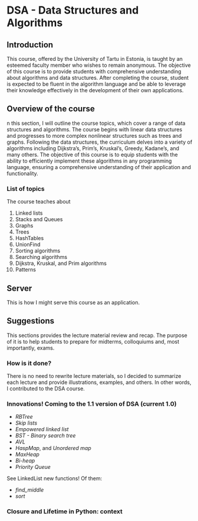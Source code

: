 # DSA - Data Structures and Algorithms

## Introduction

This course, offered by the University of Tartu in Estonia, is taught by an esteemed
faculty member who wishes to remain anonymous. The objective of this course is to
provide students with comprehensive understanding about algorithms and data structures.
After completing the course, student is expected to be fluent in the algorithm language
and be able to leverage their knowledge effectively in the development of
their own applications.

## Overview of the course

n this section, I will outline the course topics, which cover a range of data structures
and algorithms. The course begins with linear data structures and progresses to more
complex nonlinear structures such as trees and graphs. Following the data structures,
the curriculum delves into a variety of algorithms including Dijkstra’s,
Prim’s, Kruskal’s, Greedy, Kadane’s, and many others. The objective of this course is
to equip students with the ability to efficiently implement these algorithms in any
programming language, ensuring a comprehensive understanding of their application and
functionality.

### List of topics

The course teaches about

1. Linked lists
2. Stacks and Queues
3. Graphs
4. Trees
5. HashTables
6. UnionFind
7. Sorting algorithms
8. Searching algorithms
9. Dijkstra, Kruskal, and Prim algorithms
10. Patterns


## Server

This is how I might serve this course as an application.

## Suggestions

This sections provides the lecture material review and recap. The purpose of it is to help
students to prepare for midterms, colloquiums and, most importantly, exams.

### How is it done?

There is no need to rewrite lecture materials, so I decided to summarize each lecture
and provide illustrations, examples, and others. In other words, I contributed to the
DSA course.


### Innovations! Coming to the 1.1 version of DSA (current 1.0)

- *RBTree*
- *Skip lists*
- *Empowered linked list*
- *BST - Binary search tree*
- *AVL*
- *HaspMap*, and *Unordered map*
- *MaxHeap*
- *Bi-heap*
- *Priority Queue*

See LinkedList new functions! Of them:

- *find_middle*
- *sort*

### Closure and Lifetime in Python: context



